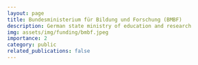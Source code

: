 ```yaml
---
layout: page
title: Bundesministerium für Bildung und Forschung (BMBF)
description: German state ministry of education and research
img: assets/img/funding/bmbf.jpeg
importance: 2
category: public
related_publications: false
---
```

<a href="https://www.bmbf.de/DE/Home/home_node.html" title="Link"><i class="fas fa-globe"></i></a>

